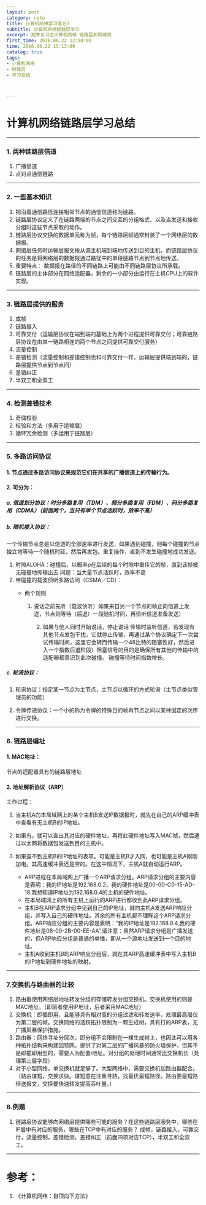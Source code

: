 ```yaml
---
layout: post
category: note
title: 计算机网络学习笔记3
subtitle: 计算机网络链路层学习
excerpt: 期末复习之计算机网络 链路层和局域网
first_time: 2016.06.22 12:50:00
time: 2016.06.22 15:13:09
catalog: true
tags:
- 计算机网络
- 链路层
- 学习总结



---
```


# 计算机网络链路层学习总结

---

### 1. 两种链路层信道	
1. 广播信道
2. 点对点通信链路

----

### 2. 一些基本知识
1. 把沿着通信路径连接相邻节点的通信信道称为链路。
2. 链路层协议定义了在链路两端的节点之间交互的分组格式，以及当发送和接收分组时这些节点采取的动作。
3. 链路层协议交换的数据单元称为帧，每个链路层帧通常封装了一个网络层的数据报。
4. 网络层任务时运输层报文段从源主机端到端地传送到目的主机，而链路层协议的任务是将网络层的数据报通过路径中的单段链路节点到节点地传送。
5. 重要特点： 数据报在路径的不同链路上可能由不同链路层协议所承载。
6. 链路层的主体部分在网络适配器，剩余的一小部分由运行在主机CPU上的软件实现。

---

### 3. 链路层提供的服务
1. 成帧
2. 链路接入
3. 可靠交付（运输层协议在端到端的基础上为两个进程提供可靠交付；可靠链路层协议在由单一链路相连的两个节点之间提供可靠交付服务）
4. 流量控制
5. 差错检测（流量控制和差错控制也和可靠交付一样，运输层提供端到端的，链路层提供节点到节点间）
6. 差错纠正
7. 半双工和全双工

---

### 4. 检测差错技术
1. 奇偶校验
2. 校验和方法（多用于运输层）
3. 循环冗余检测（多运用于链路层）

----

### 5. 多路访问协议
#### 1. 节点通过多路访问协议来规范它们在共享的广播信道上的传输行为。
#### 2. 可分为：

##### 	a. 信道划分协议：时分多路复用（TDM）、频分多路复用（FDM）、码分多路复用（CDMA）（前面两个，当只有单个节点活跃时，效率不高）
##### 	b. 随机接入协议：
一个传输节点总是以信道的全部速率进行发送，如果遇到碰撞，则每个碰撞的节点独立地等待一个随机时延，然后再发包。重复操作，直到不发生碰撞地成功发送。 
​	
1. 时隙ALOHA：碰撞后，以概率p在后续的每个时隙中重传它的帧，直到该帧被无碰撞地传输出去 问题：当大量节点活跃时，效率不高 
2. 带碰撞的载波侦听多路访问（CSMA／CD）：
   - 两个规则

     1. 说话之前先听（载波侦听）如果来自另一个节点的帧正向信道上发送，节点则等待（后退）一段随机时间，再侦听信道准备发送）

        2. 如果与他人同时开始说话，停止说话 传输时监听信道，若发现有其他节点发包干扰，它就停止传输，再通过某个协议确定下一次尝试传输时间，这里它会转而传输一个48比特的阻塞性好，然后进入一个指数后退阶段）阻塞信号的目的是确保所有其他的传输中的适配器都意识到此次碰撞。 碰撞等待时间指数增长。

##### c. 轮流协议：
1. 轮询协议：指定某一节点为主节点，主节点以循环的方式轮询（主节点类似管理员的功能）
2. 令牌传递协议：一个小的称为令牌的特殊目的帧再节点之间以某种固定的次序进行交换。

   ----

### 6. 链路层编址
#### 1. MAC地址：
节点的适配器具有的链路层地址
#### 2. 地址解析协议（ARP）
工作过程：

1. 当主机A向本局域网上的某个主机B发送IP数据报时，就先在自己的ARP缓冲表中查看有无主机B的IP地址。
2. 如果有，就可以查出其对应的硬件地址，再将此硬件地址写入MAC帧，然后通过以太网将数据包发送到目的主机中。
3. 如果查不到主机B的IP地址的表项。可能是主机B才入网，也可能是主机A刚刚加电。其高速缓冲表还是空的。在这中情况下，主机A就自动运行ARP。

   - ARP进程在本局域网上广播一个ARP请求分组。ARP请求分组的主要内容是表明：我的IP地址是192.168.0.2，我的硬件地址是00-00-C0-15-AD-18.我想知道IP地址为192.168.0.4的主机的硬件地址。
   - 在本局域网上的所有主机上运行的ARP进行都收到此ARP请求分组。
   - 主机B在ARP请求分组中见到自己的IP地址，就向主机A发送ARP响应分组，并写入自己的硬件地址。其余的所有主机都不理睬这个ARP请求分组。ARP响应分组的主要内容是表明：“我的IP地址是192.168.0.4,我的硬件地址是08-00-2B-00-EE-AA”,请注意：虽然ARP请求分组是广播发送的，但ARP响应分组是普通的单播，即从一个源地址发送到一个目的地址。
   - 主机A收到主机B的ARP响应分组后，就在其ARP高速缓冲表中写入主机B的IP地址到硬件地址的映射。

----

### 7.交换机与路由器的比较
1. 路由器使用网络层地址转发分组的存储转发分组交换机。交换机使用的则是MAC地址。（即前者使用IP地址，后者采用MAC地址）
2. 交换机：即插即用，且能够具有相对高的分组过滤和转发速率，处理最高层仅为第二层的帧。交换网络的活跃拓扑限制为一颗生成树，具有打的ARP表，无广播风暴保护措施。
3. 路由器：网络寻址分层次，即分组不会限制在一棵生成树上，也因此可以用各种拓扑结构来构建因特网。提供了对第二层的广播风暴的防火墙保护，但其不是即插即用型的，需要人为配置i地址。对分组的处理时间通常比交换机长（处理第三层字段）
4. 对于小型网络，单交换机就足够了。大型网络中，需要交换机加路由器配合。（路由谋短，交换求快。谋短意在注重寻路，找最优最短路径。路由要最短路径送报文，交换要快速转发提高吞吐量。）


-----

### 8.例题
1. 链路层协议能够向网络层提供哪些可能的服务？在这些链路层服务中，哪些在IP层中有对应的服务，哪些在TCP中有对应的服务？
   成帧，链路接入，可靠交付，流量控制，差错检测，差错纠正（前面四项对应TCP），半双工和全双工。

----

# 参考：
1. 《计算机网络：自顶向下方法》 